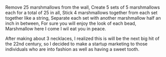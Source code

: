 Remove 25 marshmallows from the wall,
Create 5 sets of 5 marshmallows each for a total of 25 in all,
Stick 4 marshmallows together from each set together like a string,
Separate each set with another marshmallow half an inch in between,
For sure you will enjoy the look of each bead,
Marshmallow here I come I wil eat you in peace.

After making about 3 necklaces, I realized this is will be the next big hit of the 22nd century, so I decided to make a startup marketing to those individuals who are into fashion as well as having a sweet tooth.
